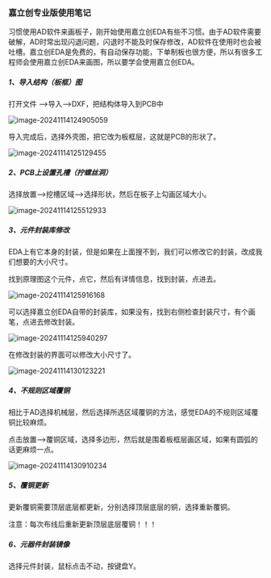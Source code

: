 ### 嘉立创专业版使用笔记

习惯使用AD软件来画板子，刚开始使用嘉立创EDA有些不习惯。由于AD软件需要破解，AD时常出现闪退问题，闪退时不能及时保存修改，AD软件在使用时也会被吐槽。嘉立创EDA是免费的，有自动保存功能，下单制板也很方便，所以有很多工程师会使用嘉立创EDA来画图，所以要学会使用嘉立创EDA。

##### 1、导入结构（板框）图

打开文件 -->导入-->DXF，把结构体导入到PCB中

![image-20241114124905059](文档中本地图片/image-20241114124905059.png)

导入完成后，选择外壳图，把它改为板框层，这就是PCB的形状了。

![image-20241114125129455](文档中本地图片/image-20241114125129455.png)

##### 2、PCB上设置孔槽（拧螺丝洞）

选择放置-->挖槽区域-->选择形状，然后在板子上勾画区域大小。

![image-20241114125512933](文档中本地图片/image-20241114125512933.png)

##### 3、元件封装库修改

EDA上有它本身的封装，但是如果在上面搜不到，我们可以修改它的封装，改成我们想要的大小尺寸。

找到原理图这个元件，点它，然后有详情信息，找到封装，点进去。

![image-20241114125916168](文档中本地图片/image-20241114125916168.png)



可以选择嘉立创EDA自带的封装库，如果没有，找到右侧检查封装尺寸，有个画笔，点进去修改封装。

![image-20241114125940297](文档中本地图片/image-20241114125940297.png)

在修改封装的界面可以修改大小尺寸了。

![image-20241114130123221](文档中本地图片/image-20241114130123221.png)

##### 4、不规则区域覆铜

相比于AD选择机械层，然后选择所选区域覆铜的方法，感觉EDA的不规则区域覆铜比较麻烦。

点击放置-->覆铜区域，选择多边形，然后就是围着板框层画区域，如果有圆弧的话更麻烦一点。

![image-20241114130910234](文档中本地图片/image-20241114130910234.png)

##### 5、覆铜更新

更新覆铜需要顶层底层都更新，分别选择顶层底层的铜，选择重新覆铜。

注意：每次布线后重新更新顶层底层覆铜！！！

##### 6、元器件封装镜像

选择元件封装，鼠标点击不动，按键盘Y。